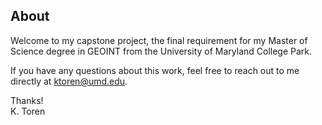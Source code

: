## About
Welcome to my capstone project, the final requirement for my Master of Science degree in GEOINT from the University of Maryland College Park.

If you have any questions about this work, feel free to reach out to me directly at ktoren@umd.edu.

Thanks! <br>
K. Toren
